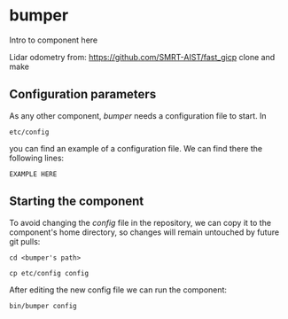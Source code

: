 # bumper
Intro to component here


Lidar odometry from: https://github.com/SMRT-AIST/fast_gicp
clone and make

## Configuration parameters
As any other component, *bumper* needs a configuration file to start. In
```
etc/config
```
you can find an example of a configuration file. We can find there the following lines:
```
EXAMPLE HERE
```

## Starting the component
To avoid changing the *config* file in the repository, we can copy it to the component's home directory, so changes will remain untouched by future git pulls:

```
cd <bumper's path> 
```
```
cp etc/config config
```

After editing the new config file we can run the component:

```
bin/bumper config
```
